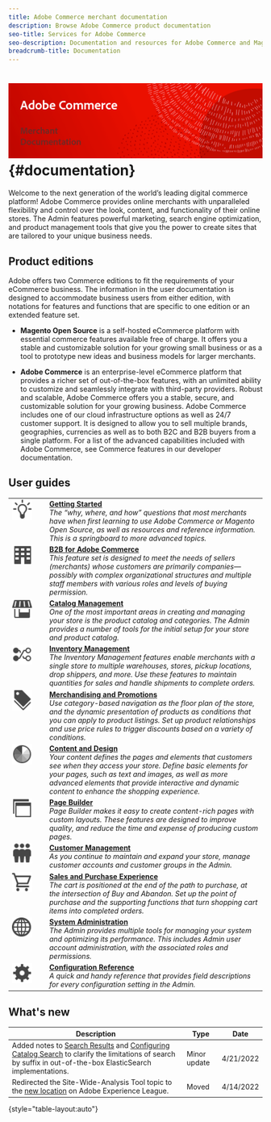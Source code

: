 ```yaml
---
title: Adobe Commerce merchant documentation
description: Browse Adobe Commerce product documentation
seo-title: Services for Adobe Commerce
seo-description: Documentation and resources for Adobe Commerce and Magento Open Source users working in the Admin.
breadcrumb-title: Documentation
---
```

# <!-- use banner as heading -->![Merchant documentation](./assets/banner-user-home.png) {#documentation}

Welcome to the next generation of the world’s leading digital commerce platform! Adobe Commerce provides online merchants with unparalleled flexibility and control over the look, content, and functionality of their online stores. The Admin features powerful marketing, search engine optimization, and product management tools that give you the power to create sites that are tailored to your unique business needs.

## Product editions

Adobe offers two Commerce editions to fit the requirements of your eCommerce business. The information in the user documentation is designed to accommodate business users from either edition, with notations for features and functions that are specific to one edition or an extended feature set.

- **Magento Open Source** is a self-hosted eCommerce platform with essential commerce features available free of charge. It offers you a stable and customizable solution for your growing small business or as a tool to prototype new ideas and business models for larger merchants.

- **Adobe Commerce** is an enterprise-level eCommerce platform that provides a richer set of out-of-the-box features, with an unlimited ability to customize and seamlessly integrate with third-party providers. Robust and scalable, Adobe Commerce offers you a stable, secure, and customizable solution for your growing business. Adobe Commerce includes one of our cloud infrastructure options as well as 24/7 customer support. It is designed to allow you to sell multiple brands, geographies, currencies as well as to both B2C and B2B buyers from a single platform. For a list of the advanced capabilities included with Adobe Commerce, see Commerce features in our developer documentation.

## User guides

<table>
<tr>
   <td valign="top" width="60px">
       <img alt="Getting Started" src="./assets/icon-lightbulb.svg" width="40" height="40" /></td>
   <td valign="top">
   <a href="https://docs.magento.com/user-guide/magento/about-this-release.html"><strong>Getting Started</strong></a>
    <div>
    <em>The “why, where, and how” questions that most merchants have when first learning to use Adobe Commerce or Magento Open Source, as well as resources and reference information. This is a springboard to more advanced topics.</em>
    <br> </div>
  </td>
  </tr>
<tr>
  <td valign="top">
      <img alt="B2B for Adobe Commerce" src="./assets/icon-building.svg" width="40" height="40"/></td>
   <td valign="top"><a href="https://docs.magento.com/user-guide/stores/b2b-features.html"><strong>B2B for Adobe Commerce</strong></a>
    <div><em>This feature set is designed to meet the needs of sellers (merchants) whose customers are primarily companies—possibly with complex organizational structures and multiple staff members with various roles and levels of buying permission.</em>
    <br></div>
  </td>
</tr>
<tr>
  <td valign="top">
    <img alt="Catalog Management" src="./assets/icon-shop.svg" width="40" height="40"/></td>
   <td valign="top"><a href="https://docs.magento.com/user-guide/catalog.html"><strong>Catalog Management</strong></a>
    <div><em>One of the most important areas in creating and managing your store is the product catalog and categories. The Admin provides a number of tools for the initial setup for your store and product catalog.</em>
    <br></div>
  </td>
    </tr>
<tr>
    <td valign="top">
       <img alt="Inventory Management" src="./assets/icon-transfer.svg" width="40" height="40"/></td>
   <td valign="top"><a href="https://docs.magento.com/user-guide/catalog/inventory-management.html"> <strong>Inventory Management</strong></a>
    <div><em>The Inventory Management features enable merchants with a single store to multiple warehouses, stores, pickup locations, drop shippers, and more. Use these features to maintain quantities for sales and handle shipments to complete orders. </em></div>
  </td>
</tr>
<tr>
    <td valign="top">
       <img alt="Merchandising and Promotions" src="./assets/icon-labels.svg" width="40" height="40"/></td>
   <td valign="top"><a href="https://docs.magento.com/user-guide/marketing/promotions.html"> <strong>Merchandising and Promotions</strong></a>
    <div><em>Use category-based navigation as the floor plan of the store, and the dynamic presentation of products as conditions that you can apply to product listings. Set up product relationships and use price rules to trigger discounts based on a variety of conditions.</em></div>
  </td>
</tr>
<tr>
    <td valign="top">
       <img alt="Content and Design" src="./assets/icon-color-wheel.svg" width="40" height="40"/></td>
   <td valign="top"><a href="https://docs.magento.com/user-guide/content.html"> <strong>Content and Design</strong></a>
    <div><em>Your content defines the pages and elements that customers see when they access your store. Define basic elements for your pages, such as text and images, as well as more advanced elements that provide interactive and dynamic content to enhance the shopping experience.</em></div>
  </td>
</tr>
<tr>
    <td valign="top">
       <img alt="Page Builder" src="./assets/icon-web-pages.svg" width="40" height="40"/></td>
   <td valign="top"><a href="https://docs.magento.com/user-guide/cms/page-builder.html"> <strong>Page Builder</strong></a>
    <div><em>Page Builder makes it easy to create content-rich pages with custom layouts. These features are designed to improve quality, and reduce the time and expense of producing custom pages.</em></div>
  </td>
</tr>
<tr>
    <td valign="top">
       <img alt="Customer Management" src="./assets/icon-demographic.svg" width="40" height="40"/></td>
   <td valign="top"><a href="https://docs.magento.com/user-guide/customers.html"> <strong>Customer Management</strong></a>
    <div><em>As you continue to maintain and expand your store, manage customer accounts and customer groups in the Admin.</em></div>
  </td>
</tr>
<tr>
    <td valign="top">
       <img alt="Sales and Purchase Experience" src="./assets/icon-shopping-cart.svg" width="40" height="40"/></td>
   <td valign="top"><a href="https://docs.magento.com/user-guide/sales.html"> <strong>Sales and Purchase Experience</strong></a>
    <div><em>The cart is positioned at the end of the path to purchase, at the intersection of Buy and Abandon. Set up the point of purchase and the supporting functions that turn shopping cart items into completed orders.</em></div>
  </td>
</tr>
<tr>
    <td valign="top">
       <img alt="System Administration" src="./assets/icon-globe-grid.svg" width="40" height="40"/></td>
   <td valign="top"><a href="https://docs.magento.com/user-guide/sales.html"> <strong>System Administration</strong></a>
    <div><em>The Admin provides multiple tools for managing your system and optimizing its performance. This includes Admin user account administration, with the associated roles and permissions.</em></div>
  </td>
</tr>
<tr>
    <td valign="top">
       <img alt="Configuration Reference" src="./assets/icon-settings.svg" width="40" height="40"/></td>
   <td valign="top"><a href="https://docs.magento.com/user-guide/stores/configuration.html"> <strong>Configuration Reference</strong></a>
    <div><em>A quick and handy reference that provides field descriptions for every configuration setting in the Admin.</em></div>
  </td>
</tr>
</table>


## What's new

| Description | Type | Date |
| ----------- | ---- | ---- |
| Added notes to [Search Results](https://docs.magento.com/user-guide/catalog/search-results.html) and [Configuring Catalog Search](https://docs.magento.com/user-guide/catalog/search-configuration.html) to clarify the limitations of search by suffix in out-of-the-box ElasticSearch implementations. | Minor update | 4/21/2022 |
| Redirected the Site-Wide-Analysis Tool topic to the [new location](https://experienceleague.adobe.com/docs/commerce-operations/tools/site-wide-analysis-tool/access.html) on Adobe Experience League. | Moved | 4/14/2022 |

{style="table-layout:auto"}